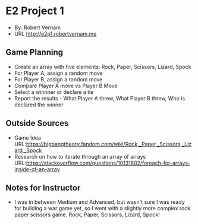 # E2 Project 1
+ By: Robert Vernam
+ URL http://e2p1.robertvernam.me

## Game Planning
+ Create an array with five elements: Rock, Paper, Scissors, Lizard, Spock
+ For Player A, assign a random move
+ For Player B, assign a random move
+ Compare Player A move vs Player B Move
+ Select a winnner or declare a tie
+ Report the results - What Player A threw, What Player B threw, Who is declared the winner

## Outside Sources
+ Game Idea URL:https://bigbangtheory.fandom.com/wiki/Rock,_Paper,_Scissors,_Lizard,_Spock
+ Research on how to iterate through an array of arrays URL:https://stackoverflow.com/questions/10131802/foreach-for-arrays-inside-of-an-array

## Notes for Instructor
+ I was in between Medium and Advanced, but wasn't sure I was ready for building a war game yet, so I went with a slightly more complex rock paper scissors game. Rock, Paper, Scissors, Lizard, Spock!

